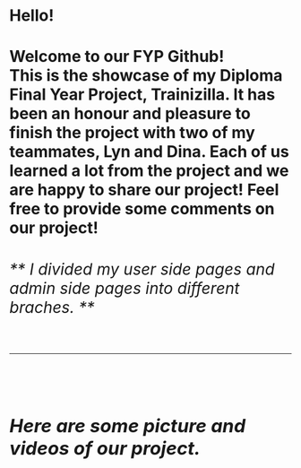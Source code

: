 <h1>Hello!<h1>
<div>
   Welcome to our FYP Github!
   <br>
   This is the showcase of my Diploma Final Year Project, Trainizilla. It has been an honour and pleasure to finish the project with two of my teammates, Lyn and Dina. Each of us learned a lot from the project and we are happy to share our project! Feel free to provide some comments on our project!
   <h6>** I divided my user side pages and admin side pages into different braches. **<h6>
<div>
<hr><br>
<h3>Here are some picture and videos of our project.<h3>
<br>


